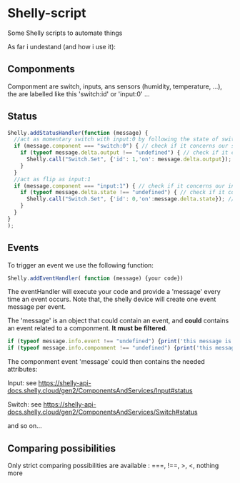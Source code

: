 # Shelly-script
Some Shelly scripts to automate things

As far i undestand (and how i use it):

## Componments

Componment are switch, inputs, ans sensors (humidity, temperature, ...), the are labelled like this 'switch:id' or 'input:0' ...

## Status

```javascript
Shelly.addStatusHandler(function (message) { 
  //act as momentary switch with input:0 by following the state of switch:0
  if (message.component === "switch:0") { // check if it concerns our switch
    if (typeof message.delta.output !== "undefined") { // check if it concerns state event
      Shelly.call("Switch.Set", {'id': 1,'on': message.delta.output}); // follow the state
    }
  }
  //act as flip as input:1
  if (message.component === "input:1") { // check if it concerns our input
    if (typeof message.delta.state !== "undefined") { // check if it concerns state event
      Shelly.call("Switch.Set", {'id': 0,'on':message.delta.state}); // follow the state id:1 will be set later
    }
  }
}
);
```


## Events

To trigger an event we use the following function:
```javascript
Shelly.addEventHandler( function (message) {your code})
```
The eventHandler will execute your code and provide a 'message' every time an event occurs. Note that, the shelly device will create one event message per event.

The 'message' is an object that could contain an event, and **could** contains an event related to a componment. **It must be filtered**.
```javascript
if (typeof message.info.event !== "undefined") {print('this message is an event')};
if (typeof message.info.componment !== "undefined") {print('this message concerns a componment')};
```
The componment event 'message' could then contains the needed attributes:

Input: see https://shelly-api-docs.shelly.cloud/gen2/ComponentsAndServices/Input#status

Switch: see https://shelly-api-docs.shelly.cloud/gen2/ComponentsAndServices/Switch#status

and so on...

## Comparing possibilities

Only strict comparing possibilities are available : ===, !==, >, <, nothing more
